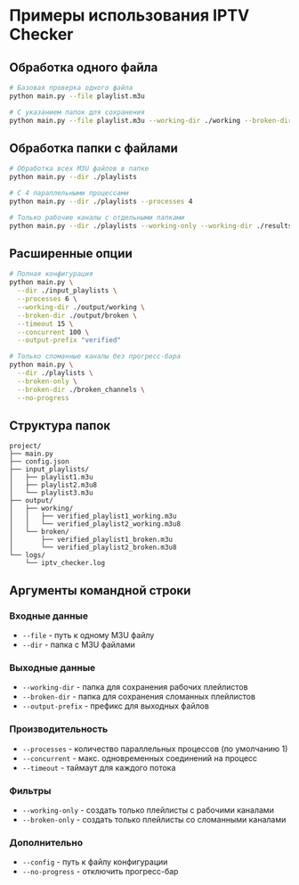 # Примеры использования IPTV Checker

## Обработка одного файла
```bash
# Базовая проверка одного файла
python main.py --file playlist.m3u

# С указанием папок для сохранения
python main.py --file playlist.m3u --working-dir ./working --broken-dir ./broken
```

## Обработка папки с файлами
```bash
# Обработка всех M3U файлов в папке
python main.py --dir ./playlists

# С 4 параллельными процессами
python main.py --dir ./playlists --processes 4

# Только рабочие каналы с отдельными папками
python main.py --dir ./playlists --working-only --working-dir ./results/working
```

## Расширенные опции
```bash
# Полная конфигурация
python main.py \
  --dir ./input_playlists \
  --processes 6 \
  --working-dir ./output/working \
  --broken-dir ./output/broken \
  --timeout 15 \
  --concurrent 100 \
  --output-prefix "verified"

# Только сломанные каналы без прогресс-бара
python main.py \
  --dir ./playlists \
  --broken-only \
  --broken-dir ./broken_channels \
  --no-progress
```

## Структура папок
```
project/
├── main.py
├── config.json
├── input_playlists/
│   ├── playlist1.m3u
│   ├── playlist2.m3u8
│   └── playlist3.m3u
├── output/
│   ├── working/
│   │   ├── verified_playlist1_working.m3u
│   │   └── verified_playlist2_working.m3u8
│   └── broken/
│       ├── verified_playlist1_broken.m3u
│       └── verified_playlist2_broken.m3u8
└── logs/
    └── iptv_checker.log
```

## Аргументы командной строки

### Входные данные
- `--file` - путь к одному M3U файлу
- `--dir` - папка с M3U файлами

### Выходные данные  
- `--working-dir` - папка для сохранения рабочих плейлистов
- `--broken-dir` - папка для сохранения сломанных плейлистов
- `--output-prefix` - префикс для выходных файлов

### Производительность
- `--processes` - количество параллельных процессов (по умолчанию 1)
- `--concurrent` - макс. одновременных соединений на процесс
- `--timeout` - таймаут для каждого потока

### Фильтры
- `--working-only` - создать только плейлисты с рабочими каналами
- `--broken-only` - создать только плейлисты со сломанными каналами

### Дополнительно
- `--config` - путь к файлу конфигурации
- `--no-progress` - отключить прогресс-бар